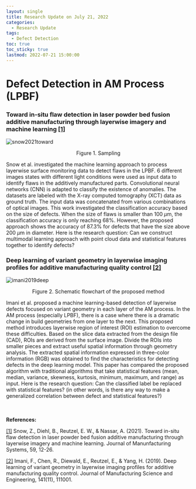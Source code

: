 ```yaml
---
layout: single
title: Research Update on July 21, 2022
categories: 
  - Research Update
tags:       
  - Defect Detection
toc: true
toc_sticky: true
lastmod: 2022-07-21 15:00:00
---
```


# Defect Detection in AM Process (LPBF)


### Toward in-situ flaw detection in laser powder bed fusion additive manufacturing through layerwise imagery and machine learning <b id="a1">[[1]](#f1)</b>
![snow2021toward](https://user-images.githubusercontent.com/15663593/180334993-3b279f3d-b7fe-401f-a4b1-5b7a8d6ba659.png)
<p align="center"> Figure 1. Sampling </p>

Snow et al. investigated the machine learning approach to process layerwise surface monitoring data to detect flaws in the LPBF. 6 different images states with different light conditions were used as input data to identify flaws in the additively manufactured parts. Convolutional neural networks (CNN) is adapted to classify the existence of anomalies. The datasets are labeled with the X-ray computed tomography (XCT) data as ground truth. The input data was concatenated from various combinations of optical images. This work investigated the classification accuracy based on the size of defects. When the size of flaws is smaller than 100 $\mu$m, the classification accuracy is only reaching 68\%. However, the proposed approach shows the accuracy of 87.3\% for defects that have the size above 200 $\mu$m in diameter. Here is the research question: Can we construct multimodal learning approach with point cloud data and statistical features together to identify defects?


### Deep learning of variant geometry in layerwise imaging profiles for additive manufacturing quality control <b id="a2">[[2]](#f2)</b>
![imani2019deep](https://user-images.githubusercontent.com/15663593/180366725-743df8d9-2aa5-4e66-aa4e-e8f9cbf57bc4.png)

<p align="center"> Figure 2. Schematic flowchart of the proposed method </p>
Imani et al. proposed a machine learning-based detection of layerwise defects focused on variant geometry in each layer of the AM process. In the AM process (especially LPBF), there is a case where there is a dramatic change in build geometries from one layer to the next. This proposed method introduces layerwise region of interest (ROI) estimation to overcome these difficulties. Based on the slice data extracted from the design file (CAD), ROIs are derived from the surface image. Divide the ROIs into smaller pieces and extract useful spatial information through geometry analysis. The extracted spatial information expressed in three-color information (RGB) was obtained to find the characteristics for detecting defects in the deep learning model. This paper has compared the proposed algorithm with traditional algorithms that take statistical features (mean, median, variance, skewness, kurtosis, minimum, maximum, and range) as input. Here is the research question: Can the classified label be replaced with statistical features? (in other words, is there any way to make a generalized correlation between defect and statistical features?)

<br/><br/>
**References:**

<b id="f1"></b>[[1]](#a1) Snow, Z., Diehl, B., Reutzel, E. W., & Nassar, A. (2021). Toward in-situ flaw detection in laser powder bed fusion additive manufacturing through layerwise imagery and machine learning. Journal of Manunfacturing Systems, 59, 12-26.

<b id="f2"></b>[[2]](#a2) Imani, F., Chen, R., Diewald, E., Reutzel, E., & Yang, H. (2019). Deep learning of variant geometry in layerwise imaging profiles for additive manufacturing quality control. Journal of Manufacturing Science and Engineering, 141(11), 111001.
